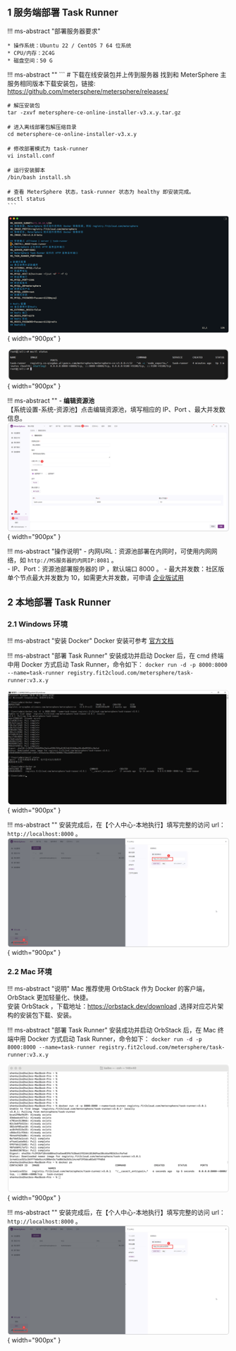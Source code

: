 
## 1 服务端部署 Task Runner

!!! ms-abstract "部署服务器要求"

    * 操作系统：Ubuntu 22 / CentOS 7 64 位系统
    * CPU/内存：2C4G
    * 磁盘空间：50 G

!!! ms-abstract ""
    ```
    # 下载在线安装包并上传到服务器
    找到和 MeterSphere 主服务相同版本下载安装包，链接:  https://github.com/metersphere/metersphere/releases/
    
    # 解压安装包
    tar -zxvf metersphere-ce-online-installer-v3.x.y.tar.gz

    # 进入离线部署包解压缩目录
    cd metersphere-ce-online-installer-v3.x.y

    # 修改部署模式为 task-runner
    vi install.conf
    
    # 运行安装脚本
    /bin/bash install.sh
    
    # 查看 MeterSphere 状态，task-runner 状态为 healthy 即安装完成。
    msctl status
    ```
![配置主机3](../img/installation/dis_pressure/修改模式.png){ width="900px" }

![配置主机3](../img/installation/dis_pressure/status.png){ width="900px" }

!!! ms-abstract ""
     - **编辑资源池** <br>
     【系统设置-系统-资源池】点击编辑资源池，填写相应的 IP、Port 、最大并发数信息。
![配置主机3](../img/installation/dis_pressure/资源池添加.png){ width="900px" }

!!! ms-abstract "操作说明"
    - 内网URL：资源池部署在内网时，可使用内网网络，如 `http://MS服务器的内网IP:8081` 。</br>
    - IP、Port：资源池部署服务器的 IP ，默认端口 8000 。
    - 最大并发数：社区版单个节点最大并发数为 10，如需更大并发数，可申请 [企业版试用](https://jinshuju.net/f/CzzAOe)
  
## 2 本地部署 Task Runner
### 2.1 Windows 环境

!!! ms-abstract "安装 Docker"
    Docker 安装可参考 [官方文档](https://docs.docker.com/desktop/install/windows-install/)

!!! ms-abstract "部署 Task Runner"
    安装成功并启动 Docker 后，在 cmd 终端中用 Docker 方式启动 Task Runner，命令如下：
    ```
    docker run -d -p 8000:8000 --name=task-runner registry.fit2cloud.com/metersphere/task-runner:v3.x.y
    ```

![配置主机3](../img/installation/dis_pressure/win_install_1.png){ width="900px" }

!!! ms-abstract ""
    安装完成后，在【个人中心-本地执行】填写完整的访问 url：`http://localhost:8000` 。
![配置主机3](../img/installation/dis_pressure/本地.png){ width="900px" }

### 2.2 Mac 环境

!!! ms-abstract "说明"
    Mac 推荐使用 OrbStack 作为 Docker 的客户端，OrbStack 更加轻量化、快捷。</br>
    安装 OrbStack ，下载地址：https://orbstack.dev/download ,选择对应芯片架构的安装包下载、安装。

!!! ms-abstract "部署 Task Runner"
    安装成功并启动 OrbStack 后，在 Mac 终端中用 Docker 方式启动 Task Runner，命令如下：
    ```
    docker run -d -p 8000:8000 --name=task-runner registry.fit2cloud.com/metersphere/task-runner:v3.x.y
    ```

![配置主机3](../img/installation/dis_pressure/mac_install_1.png){ width="900px" }
    

!!! ms-abstract ""
    安装完成后，在【个人中心-本地执行】填写完整的访问 url：`http://localhost:8000` 。
![配置主机3](../img/installation/dis_pressure/本地.png){ width="900px" }